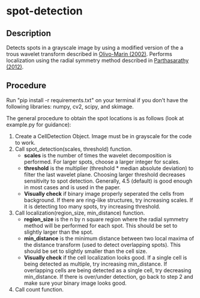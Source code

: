 # spot-detection

## Description
Detects spots in a grayscale image by using a modified version of the a trous wavelet transform described in [Olivo-Marin (2002)](doi.org/10.1016/S0031-3203(01)00127-3). Performs localization using the radial symmetry method described in [Parthasarathy (2012)](doi.org/10.1038/nmeth.2071).

## Procedure
Run "pip install -r requirements.txt" on your terminal if you don't have the following libraries: numpy, cv2, scipy, and skimage.

The general procedure to obtain the spot locations is as follows (look at example.py for guidance):
  1. Create a CellDetection Object. Image must be in grayscale for the code to work.
  2. Call spot_detection(scales, threshold) function.
     * **scales** is the number of times the wavelet decomposition is performed. For larger spots, choose a larger integer for scales. 
     * **threshold** is the multiplier (threshold * median absolute deviation) to filter the last wavelet plane. Choosing larger threshold decreases sensitivity to spot detection. Generally, 4.5 (default) is good enough in most cases and is used in the paper.
     * **Visually check** if binary image properly seperated the cells from background. If there are ring-like structures, try increasing scales. If it is detecting too many spots, try increasing threshold.
  3. Call localization(region_size, min_distance) function.
     * **region_size** is the n by n square region where the radial symmetry method will be performed for each spot. This should be set to slightly larger than the spot.
     * **min_distance** is the minimum distance between two local maxima of the distance transform (used to detect overlapping spots). This should be set to slightly smaller than the cell size.
     * **Visually check** if the cell localization looks good. If a single cell is being detected as multiple, try increasing min_distance. If overlapping cells are being detected as a single cell, try decreasing min_distance. If there is over/under detection, go back to step 2 and make sure your binary image looks good.
  4. Call count function.
  

